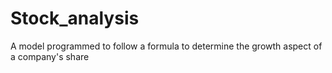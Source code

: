# Stock_analysis
A model programmed to follow a formula to determine the growth aspect of a company's share
